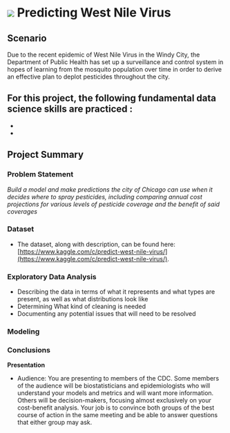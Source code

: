 # ![](https://ga-dash.s3.amazonaws.com/production/assets/logo-9f88ae6c9c3871690e33280fcf557f33.png) Predicting West Nile Virus

## Scenario

Due to the recent epidemic of West Nile Virus in the Windy City, the Department of Public Health has set up a surveillance and control system in hopes of learning from the mosquito population over time in order to derive an effective plan to deplot pesticides throughout the city. 


For this project, the following fundamental data science skills are practiced : 
- 
- 
- 

## Project Summary 

### Problem Statement 
_Build a model and make predictions the city of Chicago can use when it decides where to spray pesticides, including comparing annual cost projections for various levels of pesticide coverage and the benefit of said coverages_ 

### Dataset

- The dataset, along with description, can be found here: [https://www.kaggle.com/c/predict-west-nile-virus/](https://www.kaggle.com/c/predict-west-nile-virus/).

### Exploratory Data Analysis

- Describing the data in terms of what it represents and what types are present, as well as what distributions look like 
- Determining What kind of cleaning is needed
- Documenting any potential issues that will need to be resolved

### Modeling 

### Conclusions

**Presentation**
* Audience: You are presenting to members of the CDC. Some members of the audience will be biostatisticians and epidemiologists who will understand your models and metrics and will want more information. Others will be decision-makers, focusing almost exclusively on your cost-benefit analysis. Your job is to convince both groups of the best course of action in the same meeting and be able to answer questions that either group may ask.

